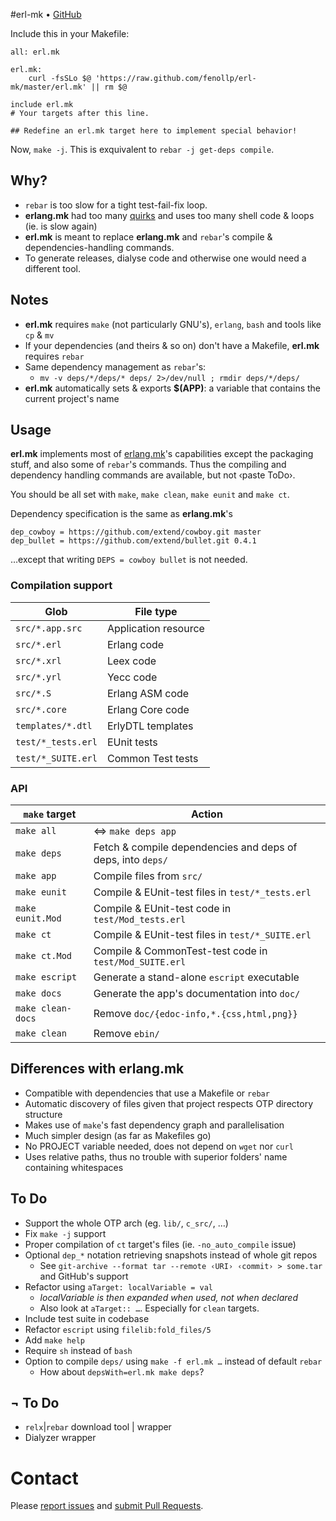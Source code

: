 #erl-mk • [GitHub](//github.com/fenollp/erl-mk)

Include this in your Makefile:
```make
all: erl.mk

erl.mk:
	curl -fsSLo $@ 'https://raw.github.com/fenollp/erl-mk/master/erl.mk' || rm $@

include erl.mk
# Your targets after this line.

## Redefine an erl.mk target here to implement special behavior!
```

Now, `make -j`. This is exquivalent to `rebar -j get-deps compile`.

## Why?
* `rebar` is too slow for a tight test-fail-fix loop.
* **erlang.mk** had too many [quirks](//github.com/extend/erlang.mk/issues/21) and uses too many shell code & loops (ie. is slow again)
* **erl.mk** is meant to replace **erlang.mk** and `rebar`'s compile & dependencies-handling commands.
* To generate releases, dialyse code and otherwise one would need a different tool.


## Notes
* **erl.mk** requires `make` (not particularly GNU's), `erlang`, `bash` and tools like `cp` & `mv`
* If your dependencies (and theirs & so on) don't have a Makefile, **erl.mk** requires `rebar`
* Same dependency management as `rebar`'s:
    * `mv -v deps/*/deps/* deps/ 2>/dev/null ; rmdir deps/*/deps/`
* **erl.mk** automatically sets & exports **$(APP)**: a variable that contains the current project's name

## Usage
**erl.mk** implements most of [erlang.mk](//github.com/extend/erlang.mk)'s capabilities
except the packaging stuff, and also some of `rebar`'s commands.
Thus the compiling and dependency handling commands are available, but not ‹paste ToDo›.  

You should be all set with `make`, `make clean`, `make eunit` and `make ct`.

Dependency specification is the same as **erlang.mk**'s
```make
dep_cowboy = https://github.com/extend/cowboy.git master
dep_bullet = https://github.com/extend/bullet.git 0.4.1
```
…except that writing `DEPS = cowboy bullet` is not needed.

### Compilation support
| Glob               | File type            |
| ------------------ | -------------------- |
| `src/*.app.src`    | Application resource |
| `src/*.erl`        | Erlang code          |
| `src/*.xrl`        | Leex code            |
| `src/*.yrl`        | Yecc code            |
| `src/*.S`          | Erlang ASM code      |
| `src/*.core`       | Erlang Core code     |
| `templates/*.dtl`  | ErlyDTL templates    |
| `test/*_tests.erl` | EUnit tests          |
| `test/*_SUITE.erl` | Common Test tests    |

### API
| `make` target     | Action                                                      |
| ----------------- | ----------------------------------------------------------- |
| `make all`        | ⇔ `make deps app`                                           |
| `make deps`       | Fetch & compile dependencies and deps of deps, into `deps/` |
| `make app`        | Compile files from `src/` | `templates/`                    |
| `make eunit`      | Compile & EUnit-test files in `test/*_tests.erl`            |
| `make eunit.Mod`  | Compile & EUnit-test code in `test/Mod_tests.erl`           |
| `make ct`         | Compile & EUnit-test files in `test/*_SUITE.erl`            |
| `make ct.Mod`     | Compile & CommonTest-test code in `test/Mod_SUITE.erl`      |
| `make escript`    | Generate a stand-alone `escript` executable                 |
| `make docs`       | Generate the app's documentation into `doc/`                |
| `make clean-docs` | Remove `doc/{edoc-info,*.{css,html,png}}`                   |
| `make clean`      | Remove `ebin/`                                              |

## Differences with erlang.mk
* Compatible with dependencies that use a Makefile or `rebar`
* Automatic discovery of files given that project respects OTP directory structure
* Makes use of `make`'s fast dependency graph and parallelisation
* Much simpler design (as far as Makefiles go)
* No PROJECT variable needed, does not depend on `wget` nor `curl`
* Uses relative paths, thus no trouble with superior folders' name containing whitespaces

## To Do
* Support the whole OTP arch (eg. `lib/`, `c_src/`, …)
* Fix `make -j` support
* Proper compilation of `ct` target's files (ie. `-no_auto_compile` issue)
* Optional `dep_*` notation retrieving snapshots instead of whole git repos
    * See `git-archive --format tar --remote ‹URI› ‹commit› > some.tar` and GitHub's support
* Refactor using `aTarget: localVariable = val`
    * *localVariable is then expanded when used, not when declared*
    * Also look at `aTarget:: …`. Especially for `clean` targets.
* Include test suite in codebase
* Refactor `escript` using `filelib:fold_files/5`
* Add `make help`
* Require `sh` instead of `bash`
* Option to compile `deps/` using `make -f erl.mk …` instead of default `rebar`
    * How about `depsWith=erl.mk make deps`?


## ¬ To Do
* `relx`|`rebar` download tool | wrapper
* Dialyzer wrapper

# Contact
Please [report issues](//github.com/fenollp/erl-mk/issues) and [submit Pull Requests](//github.com/fenollp/erl-mk/pulls).
